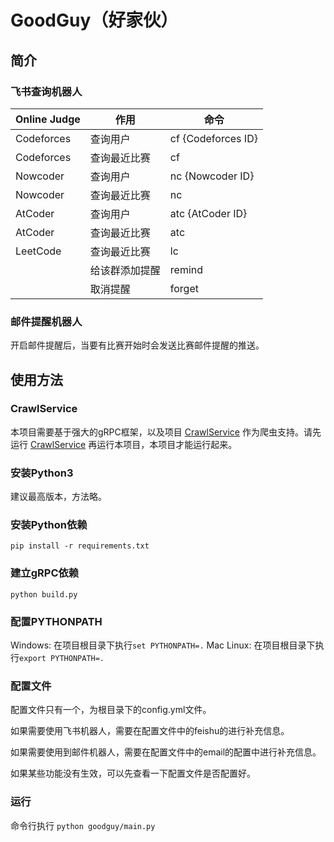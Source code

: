 # GoodGuy（好家伙）

## 简介

### 飞书查询机器人

|Online Judge|作用|命令|
|----|----|----|
|Codeforces|查询用户|cf {Codeforces ID}|
|Codeforces|查询最近比赛|cf|
|Nowcoder|查询用户|nc {Nowcoder ID}|
|Nowcoder|查询最近比赛|nc|
|AtCoder|查询用户|atc {AtCoder ID}|
|AtCoder|查询最近比赛|atc|
|LeetCode|查询最近比赛|lc|
| |给该群添加提醒|remind|
| |取消提醒|forget|

### 邮件提醒机器人

开启邮件提醒后，当要有比赛开始时会发送比赛邮件提醒的推送。

## 使用方法

### CrawlService

本项目需要基于强大的gRPC框架，以及项目 [CrawlService](https://github.com/ConanYu/CrawlService) 作为爬虫支持。请先运行 [CrawlService](https://github.com/ConanYu/CrawlService) 再运行本项目，本项目才能运行起来。

### 安装Python3

建议最高版本，方法略。

### 安装Python依赖

`pip install -r requirements.txt`

### 建立gRPC依赖

`python build.py`

### 配置PYTHONPATH

Windows: 在项目根目录下执行`set PYTHONPATH=.`
Mac Linux: 在项目根目录下执行`export PYTHONPATH=.`

### 配置文件

配置文件只有一个，为根目录下的config.yml文件。

如果需要使用飞书机器人，需要在配置文件中的feishu的进行补充信息。

如果需要使用到邮件机器人，需要在配置文件中的email的配置中进行补充信息。

如果某些功能没有生效，可以先查看一下配置文件是否配置好。

### 运行

命令行执行 `python goodguy/main.py`
